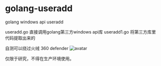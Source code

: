 # golang-useradd
golang windows api useradd


useradd.go 直接调用golang第三方windows api库
useradd1.go 将第三方库里代码提取出来的

自测可以绕过火绒 360 defender
![avatar](https://vlsec1.oss-cn-beijing.aliyuncs.com/WeChat62ed719f69317babe9412d723a9013b3.png)

仅限于研究，不得在生产环境使用。

